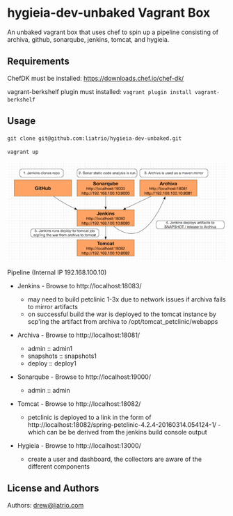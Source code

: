hygieia-dev-unbaked Vagrant Box
========================
An unbaked vagrant box that uses chef to spin up a pipeline consisting of archiva, github, sonarqube, jenkins, tomcat, and hygieia.

Requirements
------------
ChefDK must be installed: https://downloads.chef.io/chef-dk/

vagrant-berkshelf plugin must installed: `vagrant plugin install vagrant-berkshelf`

Usage
-----
`git clone git@github.com:liatrio/hygieia-dev-unbaked.git`

`vagrant up`

![Alt text](media/pipeline.png)

Pipeline (Internal IP 192.168.100.10)
- Jenkins - Browse to http://localhost:18083/ 
  - may need to build petclinic 1-3x due to network issues if archiva fails to mirror artifacts
  - on successful build the war is deployed to the tomcat instance by scp'ing the artifact from archiva to /opt/tomcat_petclinic/webapps

- Archiva - Browse to http://localhost:18081/
  - admin :: admin1
  - snapshots :: snapshots1
  - deploy :: deploy1

- Sonarqube - Browse to http://localhost:19000/
  - admin :: admin

- Tomcat - Browse to http://localhost:18082/
  - petclinic is deployed to a link in the form of http://localhost:18082/spring-petclinic-4.2.4-20160314.054124-1/ - which can be be derived from the jenkins build console output

- Hygieia - Browse to http://localhost:13000/ 
  - create a user and dashboard, the collectors are aware of the different components

License and Authors
-------------------
Authors: drew@liatrio.com
